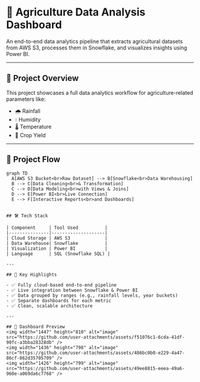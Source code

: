 # 🌾 Agriculture Data Analysis Dashboard

An end-to-end data analytics pipeline that extracts agricultural datasets from AWS S3, processes them in Snowflake, and visualizes insights using Power BI.

---

## 📌 Project Overview

This project showcases a full data analytics workflow for agriculture-related parameters like:

- 🌧️ Rainfall  
- 💧 Humidity  
- 🌡️ Temperature  
- 🌱 Crop Yield  

---

## 🔄 Project Flow

```mermaid
graph TD
  A[AWS S3 Bucket<br>Raw Dataset] --> B[Snowflake<br>Data Warehousing]
  B --> C[Data Cleaning<br>& Transformation]
  C --> D[Data Modeling<br>with Views & Joins]
  D --> E[Power BI<br>Live Connection]
  E --> F[Interactive Reports<br>and Dashboards]
 

## 🛠️ Tech Stack

| Component     | Tool Used          |
|---------------|--------------------|
| Cloud Storage | AWS S3             |
| Data Warehouse| Snowflake          |
| Visualization | Power BI           |
| Language      | SQL (Snowflake SQL) |

---

## 📌 Key Highlights

- ✅ Fully cloud-based end-to-end pipeline
- ✅ Live integration between Snowflake & Power BI
- ✅ Data grouped by ranges (e.g., rainfall levels, year buckets)
- ✅ Separate dashboards for each metric
- ✅ Clean, scalable architecture

---

## 📸 Dashboard Preview
<img width="1447" height="810" alt="image" src="https://github.com/user-attachments/assets/f51076c1-6cda-41df-90fc-a3bba28328db" />
<img width="1436" height="798" alt="image" src="https://github.com/user-attachments/assets/486bc0b0-e229-4a47-86cf-862d35705709" />
<img width="1426" height="799" alt="image" src="https://github.com/user-attachments/assets/49ee8815-eeea-49a6-960e-a069da6c7768" />



 
